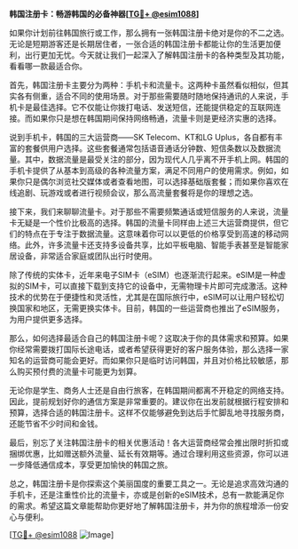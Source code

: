 **韩国注册卡：畅游韩国的必备神器[[TG💪+ @esim1088](https://t.me/s/esim1088)]**

如果你计划前往韩国旅行或工作，那么拥有一张韩国注册卡绝对是你的不二之选。无论是短期游客还是长期居住者，一张合适的韩国注册卡都能让你的生活更加便利，出行更加无忧。今天就让我们一起深入了解韩国注册卡的各种类型及其功能，看看哪一款最适合你。

首先，韩国注册卡主要分为两种：手机卡和流量卡。这两种卡虽然看似相似，但其实各有侧重，适合不同的使用场景。对于那些需要随时随地保持通讯的人来说，手机卡是最佳选择。它不仅能让你拨打电话、发送短信，还能提供稳定的互联网连接。而如果你只是想在韩国期间保持网络畅通，流量卡则是更经济实惠的选择。

说到手机卡，韩国的三大运营商——SK Telecom、KT和LG Uplus，各自都有丰富的套餐供用户选择。这些套餐通常包括语音通话分钟数、短信条数以及数据流量。其中，数据流量是最受关注的部分，因为现代人几乎离不开手机上网。韩国的手机卡提供了从基本到高级的各种流量方案，满足不同用户的使用需求。例如，如果你只是偶尔浏览社交媒体或者查看地图，可以选择基础版套餐；而如果你喜欢在线追剧、玩游戏或者进行视频会议，那么高流量套餐将是你的理想之选。

接下来，我们来聊聊流量卡。对于那些不需要频繁通话或短信服务的人来说，流量卡无疑是一个性价比极高的选择。韩国的流量卡同样由上述三大运营商提供，但它们的特点在于专注于数据流量。这意味着你可以以更低的价格享受到高速的移动网络。此外，许多流量卡还支持多设备共享，比如平板电脑、智能手表甚至是智能家居设备，非常适合家庭或团队出行时使用。

除了传统的实体卡，近年来电子SIM卡（eSIM）也逐渐流行起来。eSIM是一种虚拟的SIM卡，可以直接下载到支持它的设备中，无需物理卡片即可完成激活。这种技术的优势在于便捷性和灵活性，尤其是在国际旅行中，eSIM可以让用户轻松切换国家和地区，无需更换实体卡。目前，韩国的一些运营商也推出了eSIM服务，为用户提供更多选择。

那么，如何选择最适合自己的韩国注册卡呢？这取决于你的具体需求和预算。如果你经常需要拨打国际长途电话，或者希望获得更好的客户服务体验，那么选择一家知名的运营商可能会更好。而如果你只是临时访问韩国，并且对价格比较敏感，那么购买预付费的流量卡可能更为划算。

无论你是学生、商务人士还是自由行旅客，在韩国期间都离不开稳定的网络支持。因此，提前规划好你的通信方案是非常重要的。建议你在出发前就根据行程安排和预算，选择合适的韩国注册卡。这样不仅能够避免到达后手忙脚乱地寻找服务商，还能节省不少时间和金钱。

最后，别忘了关注韩国注册卡的相关优惠活动！各大运营商经常会推出限时折扣或捆绑优惠，比如赠送额外流量、延长有效期等。通过合理利用这些资源，你可以进一步降低通信成本，享受更加愉快的韩国之旅。

总之，韩国注册卡是你探索这个美丽国度的重要工具之一。无论是追求高效沟通的手机卡，还是注重性价比的流量卡，亦或是创新的eSIM技术，总有一款能满足你的需求。希望这篇文章能帮助你更好地了解韩国注册卡，并为你的旅程增添一份安心与便利。

[[TG💪+ @esim1088](https://t.me/s/esim1088) ![Image](https://i.postimg.cc/4NQfJmqS/Snipaste-2025-05-13-00-14-12.png)]